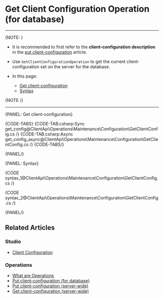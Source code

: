 # Get Client Configuration Operation <br> (for database)

---

{NOTE: }

* It is recommended to first refer to the __client-configuration description__ in the [put client-configuration](../../../../client-api/operations/maintenance/configuration/put-client-configuration) article.
  
* Use `GetClientConfigurationOperation` to get the current client-configuration set on the server for the database.

* In this page:
    * [Get client-configuration](../../../../client-api/operations/maintenance/configuration/get-client-configuration#get-client-configuration)
    * [Syntax](../../../../client-api/operations/maintenance/configuration/get-client-configuration#syntax)

{NOTE /}

---

{PANEL: Get client-configuration}

{CODE-TABS}
{CODE-TAB:csharp:Sync get_config@ClientApi\Operations\Maintenance\Configuration\GetClientConfig.cs /}
{CODE-TAB:csharp:Async get_config_async@ClientApi\Operations\Maintenance\Configuration\GetClientConfig.cs /}
{CODE-TABS/}

{PANEL/}

{PANEL: Syntax}

{CODE syntax_1@ClientApi\Operations\Maintenance\Configuration\GetClientConfig.cs /}

{CODE syntax_2@ClientApi\Operations\Maintenance\Configuration\GetClientConfig.cs /}

{PANEL/}

## Related Articles

### Studio

- [Client Configuration](../../../../studio/server/client-configuration)

### Operations

- [What are Operations](../../../../client-api/operations/what-are-operations)
- [Put client-configuration (for database)](../../../../client-api/operations/maintenance/configuration/put-client-configuration)
- [Put client-configuration (server-wide)](../../../../client-api/operations/server-wide/configuration/put-serverwide-client-configuration)
- [Get client-configuration (server-wide)](../../../../client-api/operations/server-wide/configuration/get-serverwide-client-configuration)
